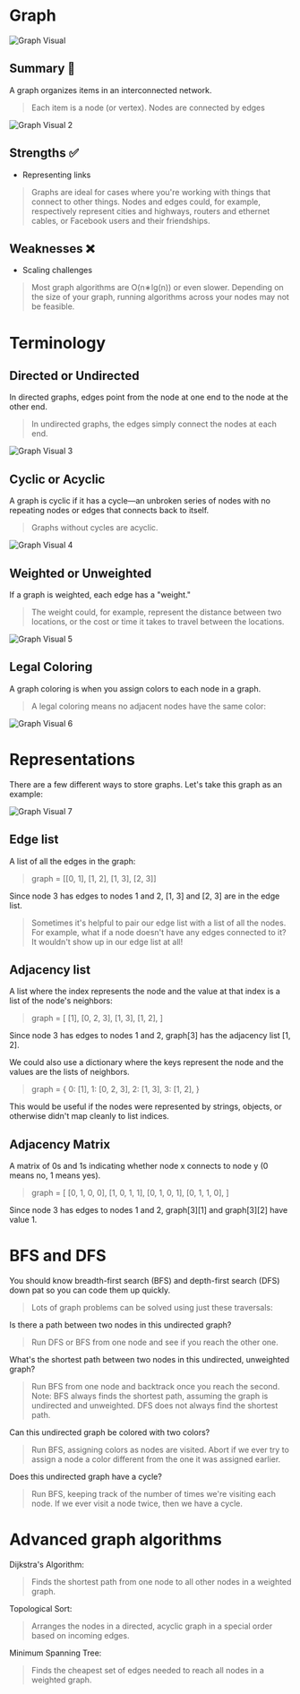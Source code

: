 # Graph

![Graph Visual](../../assets/images/graph_visual.svg)

## Summary :book:
A graph organizes items in an interconnected network. 
> Each item is a node (or vertex). Nodes are connected by edges

![Graph Visual 2](../../assets/images/graph_visual_2.svg)

## Strengths :white_check_mark:
- Representing links
> Graphs are ideal for cases where you're working with things that connect to other things. Nodes and edges could, for example, respectively represent cities and highways, routers and ethernet cables, or Facebook users and their friendships. 

## Weaknesses :x:
- Scaling challenges
> Most graph algorithms are O(n∗lg(n)) or even slower. Depending on the size of your graph, running algorithms across your nodes may not be feasible. 

# Terminology
## Directed or Undirected
In directed graphs, edges point from the node at one end to the node at the other end.
> In undirected graphs, the edges simply connect the nodes at each end. 

![Graph Visual 3](../../assets/images/graph_visual_3.svg)

## Cyclic or Acyclic
A graph is cyclic if it has a cycle—an unbroken series of nodes with no repeating nodes or edges that connects back to itself.
> Graphs without cycles are acyclic. 

![Graph Visual 4](../../assets/images/graph_visual_4.svg)

## Weighted or Unweighted 
If a graph is weighted, each edge has a "weight." 
> The weight could, for example, represent the distance between two locations, or the cost or time it takes to travel between the locations. 

![Graph Visual 5](../../assets/images/graph_visual_5.svg)

## Legal Coloring 
A graph coloring is when you assign colors to each node in a graph.
> A legal coloring means no adjacent nodes have the same color: 

![Graph Visual 6](../../assets/images/graph_visual_6.svg)

# Representations
There are a few different ways to store graphs. Let's take this graph as an example: 

![Graph Visual 7](../../assets/images/graph_visual_7.svg)

## Edge list 
A list of all the edges in the graph: 
> graph = [[0, 1], [1, 2], [1, 3], [2, 3]]

Since node 3 has edges to nodes 1 and 2, [1, 3] and [2, 3] are in the edge list. 
> Sometimes it's helpful to pair our edge list with a list of all the nodes. For example, what if a node doesn't have any edges connected to it? It wouldn't show up in our edge list at all! 

## Adjacency list 
A list where the index represents the node and the value at that index is a list of the node's neighbors: 
> graph = [
    [1],
    [0, 2, 3],
    [1, 3],
    [1, 2],
]

Since node 3 has edges to nodes 1 and 2, graph[3] has the adjacency list [1, 2]. 

We could also use a dictionary where the keys represent the node and the values are the lists of neighbors. 
> graph = {
    0: [1],
    1: [0, 2, 3],
    2: [1, 3],
    3: [1, 2],
}

This would be useful if the nodes were represented by strings, objects, or otherwise didn't map cleanly to list indices. 

## Adjacency Matrix 
A matrix of 0s and 1s indicating whether node x connects to node y (0 means no, 1 means yes). 
> graph = [
    [0, 1, 0, 0],
    [1, 0, 1, 1],
    [0, 1, 0, 1],
    [0, 1, 1, 0],
]

Since node 3 has edges to nodes 1 and 2, graph[3][1] and graph[3][2] have value 1. 

# BFS and DFS 
You should know breadth-first search (BFS) and depth-first search (DFS) down pat so you can code them up quickly. 
> Lots of graph problems can be solved using just these traversals: 

Is there a path between two nodes in this undirected graph?
> Run DFS or BFS from one node and see if you reach the other one. 

What's the shortest path between two nodes in this undirected, unweighted graph?
> Run BFS from one node and backtrack once you reach the second. Note: BFS always finds the shortest path, assuming the graph is undirected and unweighted. DFS does not always find the shortest path. 

Can this undirected graph be colored with two colors?
> Run BFS, assigning colors as nodes are visited. Abort if we ever try to assign a node a color different from the one it was assigned earlier.

Does this undirected graph have a cycle?
> Run BFS, keeping track of the number of times we're visiting each node. If we ever visit a node twice, then we have a cycle. 

# Advanced graph algorithms 
Dijkstra's Algorithm:
> Finds the shortest path from one node to all other nodes in a weighted graph. 

Topological Sort:
> Arranges the nodes in a directed, acyclic graph in a special order based on incoming edges. 

Minimum Spanning Tree:
> Finds the cheapest set of edges needed to reach all nodes in a weighted graph. 
